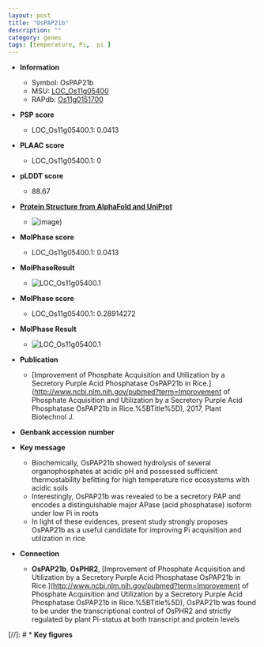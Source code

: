 ```yaml
---
layout: post
title: "OsPAP21b"
description: ""
category: genes
tags: [temperature, Pi,  pi ]
---
```


* **Information**  
    + Symbol: OsPAP21b  
    + MSU: [LOC_Os11g05400](http://rice.plantbiology.msu.edu/cgi-bin/ORF_infopage.cgi?orf=LOC_Os11g05400)  
    + RAPdb: [Os11g0151700](http://rapdb.dna.affrc.go.jp/viewer/gbrowse_details/irgsp1?name=Os11g0151700)  

* **PSP score**  
    + LOC_Os11g05400.1: 0.0413 

* **PLAAC score**  
    + LOC_Os11g05400.1: 0 

* **pLDDT score**
    + 88.67

* **[Protein Structure from AlphaFold and UniProt](https://www.uniprot.org/uniprotkb/A0A0P0XZH6/entry#structure)**
    + ![image](https://ricepsp.github.io/images/A/AF-A0A0P0XZH6-F1.png))

* **MolPhase score**
    + LOC_Os11g05400.1: 0.0413

* **MolPhaseResult**
    + ![LOC_Os11g05400.1](https://ricepsp.github.io/pictures/LOC_Os11g/LOC_Os11g05400.1.png)

* **MolPhase score**
    + LOC_Os11g05400.1: 0.28914272

* **MolPhase Result**
    + ![LOC_Os11g05400.1](https://304243504.github.io/Pictures/LOC_Os11g/LOC_Os11g05400.1.png)

* **Publication**  
    + [Improvement of Phosphate Acquisition and Utilization by a Secretory Purple Acid Phosphatase OsPAP21b in Rice.](http://www.ncbi.nlm.nih.gov/pubmed?term=Improvement of Phosphate Acquisition and Utilization by a Secretory Purple Acid Phosphatase OsPAP21b in Rice.%5BTitle%5D), 2017, Plant Biotechnol J.

* **Genbank accession number**  

* **Key message**  
    + Biochemically, OsPAP21b showed hydrolysis of several organophosphates at acidic pH and possessed sufficient thermostability befitting for high temperature rice ecosystems with acidic soils
    + Interestingly, OsPAP21b was revealed to be a secretory PAP and encodes a distinguishable major APase (acid phosphatase) isoform under low Pi in roots
    + In light of these evidences, present study strongly proposes OsPAP21b as a useful candidate for improving Pi acquisition and utilization in rice

* **Connection**  
    + __OsPAP21b__, __OsPHR2__, [Improvement of Phosphate Acquisition and Utilization by a Secretory Purple Acid Phosphatase OsPAP21b in Rice.](http://www.ncbi.nlm.nih.gov/pubmed?term=Improvement of Phosphate Acquisition and Utilization by a Secretory Purple Acid Phosphatase OsPAP21b in Rice.%5BTitle%5D), OsPAP21b was found to be under the transcriptional control of OsPHR2 and strictly regulated by plant Pi-status at both transcript and protein levels

[//]: # * **Key figures**  


